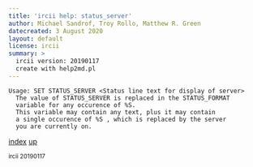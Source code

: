 ```yaml
---
title: 'ircii help: status_server'
author: Michael Sandrof, Troy Rollo, Matthew R. Green
datecreated: 3 August 2020
layout: default
license: ircii
summary: >
  ircii version: 20190117
  create with help2md.pl
---
```

```
Usage: SET STATUS_SERVER <Status line text for display of server>
  The value of STATUS_SERVER is replaced in the STATUS_FORMAT
  variable for any occurence of %S.
  This variable may contain any text, plus it may contain
  a single occurence of %S , which is replaced by the server
  you are currently on.
```

[index](index.html)
[up](..)

<small> ircii 20190117 </small>
